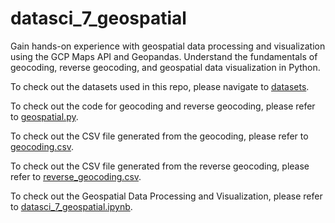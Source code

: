 # datasci_7_geospatial
Gain hands-on experience with geospatial data processing and visualization using the GCP Maps API and Geopandas. Understand the fundamentals of geocoding, reverse geocoding, and geospatial data visualization in Python.

To check out the datasets used in this repo, please navigate to [datasets](https://github.com/Helzheng123/datasci_7_geospatial/tree/main/datasets).

To check out the code for geocoding and reverse geocoding, please refer to [geospatial.py](https://github.com/Helzheng123/datasci_7_geospatial/blob/main/geospatial.py).

To check out the CSV file generated from the geocoding, please refer to [geocoding.csv](https://github.com/Helzheng123/datasci_7_geospatial/blob/main/geocoding.csv).

To check out the CSV file generated from the reverse geocoding, please refer to [reverse_geocoding.csv](https://github.com/Helzheng123/datasci_7_geospatial/blob/main/reverse_geocoding.csv).

To check out the Geospatial Data Processing and Visualization, please refer to [datasci_7_geospatial.ipynb](https://github.com/Helzheng123/datasci_7_geospatial/blob/main/datasci_7_geospatial.ipynb).
